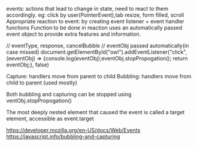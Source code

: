 events: actions that lead to change in state, need to react to them accordingly. eg: click by user(PointerEvent),tab resize, form filled, scroll
Appropriate reaction to event: by creating event listener + event handler functions 
Function to be done in reaction uses an automatically passed event object to provide extra features and information.

// eventType, response, cancelBubble
// eventObj passed automatically(in case missed)
document.getElementById("owl").addEventListener("click", (eeventObj) => {console.log(eventObj);eventObj.stopPropogation(); return eventObj;}, false)

Capture: handlers move from parent to child
Bubbling: handlers move from child to parent (used mostly)

Both bubbling and capturing can be stopped using ventObj.stopPropogation()


The most deeply nested element that caused the event is called a target element, accessible as event.target

https://developer.mozilla.org/en-US/docs/Web/Events
https://javascript.info/bubbling-and-capturing